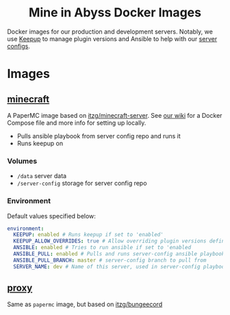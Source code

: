 <div align="center">

# Mine in Abyss Docker Images
</div>

Docker images for our production and development servers. Notably, we use [Keepup](https://github.com/MineInAbyss/Keepup/) to manage plugin versions and Ansible to help with our [server configs](https://github.com/MineInAbyss/server-config).

# Images

## [minecraft](https://github.com/MineInAbyss/Docker/pkgs/container/papermc_dev)

A PaperMC image based on [itzg/minecraft-server](https://github.com/itzg/docker-minecraft-server). See [our wiki](https://wiki.mineinabyss.com/contributing/setup/server-setup/) for a Docker Compose file and more info for setting up locally.

- Pulls ansible playbook from server config repo and runs it
- Runs keepup on 

### Volumes
- `/data` server data
- `/server-config` storage for server config repo

### Environment

Default values specified below:

```yaml
environment:
  KEEPUP: enabled # Runs keepup if set to 'enabled'
  KEEPUP_ALLOW_OVERRIDES: true # Allow overriding plugin versions defined in server-config
  ANSIBLE: enabled # Tries to run ansible if set to 'enabled
  ANSIBLE_PULL: enabled # Pulls and runs server-config ansible playbook if set to 'enabled', otherwise tries to run local playbook
  ANSIBLE_PULL_BRANCH: master # server-config branch to pull from
  SERVER_NAME: dev # Name of this server, used in server-config playbook
```


## [proxy](https://github.com/MineInAbyss/Docker/pkgs/container/proxy)

Same as `papermc` image, but based on [itzg/bungeecord](https://github.com/itzg/docker-bungeecord)
